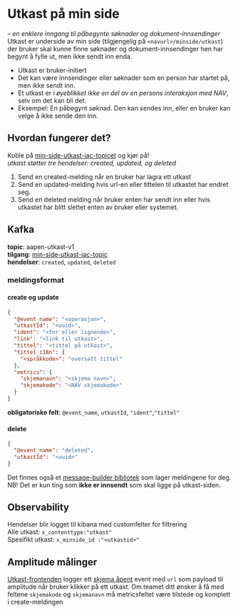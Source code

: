 
# Utkast på min side
_– en enklere inngang til påbegynte søknader og dokument-innsendinger_ \
Utkast er underside av min side (tilgjengelig på `<navurl>/minside/utkast`) der bruker
skal kunne finne søknader og dokument-innsendinger hen har begynt å fylle ut, men ikke sendt inn enda.<br>

* Utkast er bruker-initiert
* Det kan være innsendinger eller søknader som en person har startet på, men ikke sendt inn.
* Et utkast er _i øyeblikket ikke en del av en persons interaksjon med NAV_, selv om det kan bli det.
*  Eksempel:  En påbegynt søknad. Den kan sendes inn, eller en bruker kan velge å ikke sende den inn.

## Hvordan fungerer det?
Koble på [min-side-utkast-iac-topicet](https://github.com/navikt/min-side-utkast-topic-iac) og kjør på! \
_utkast støtter tre hendelser: created, updated, og deleted_
1. Send en created-melding når en bruker har lagra ett utkast
2. Send en updated-melding hvis url-en eller tittelen til utkastet har endret seg.
3. Send en deleted melding når bruker enten har sendt inn eller hvis utkastet har blitt slettet enten av bruker eller systemet.

## Kafka

**topic**: aapen-utkast-v1 \
**tilgang**: [min-side-utkast-iac-topic](https://github.com/navikt/min-side-utkast-topic-iac) \
**hendelser**: `created`, `updated`, `deleted`

### meldingsformat

#### create og update

```json
{
  "@event_name": "<operasjon>",
  "utkastId": "<uuid>",
  "ident": "<fnr eller lignende>",
  "link": "<link til utkast>",
  "tittel": "<tittel på utkast>",
  "tittel_i18n": {
    "<språkkode>": "oversatt tittel"
  },
  "metrics": {
    "skjemanavn": "<skjema navn>",
    "skjemakode": "<NAV skjemakode>"
  }
}
```

**obligatoriske felt**: `@event_name`, `utkastId`, `"ident"`,`"tittel"`

#### delete

```json
{
  "@event_name": "deleted",
  "utkastId": "<uuid>"
}
```
Det finnes også et [message-builder bibliotek](https://github.com/navikt/tms-utkast/pkgs/container/tms-utkast%2Ftms-utkast) som lager meldingene for deg.
NB! Det er kun ting som **ikke er innsendt** som skal ligge på utkast-siden.

## Observability
Hendelser blir logget til kibana med customfelter for filtrering \
Alle utkast: `x_contenttype:"utkast"` \
Spesifikt utkast: `x_minside_id :"<utkastid>"` 

## Amplitude målinger

[Utkast-frontenden](https://github.com/navikt/tms-utkast-mikrofrontend) logger
ett [skjema åpent](https://github.com/navikt/analytics-taxonomy/tree/main/events/skjema%20%C3%A5pnet) 
event med `url` som payload til amplitude når bruker klikker på ett utkast. Om teamet ditt ønsker å få med feltene 
`skjemakode` og `skjemanavn` må metricsfeltet være tilstede og komplett i create-meldingen

